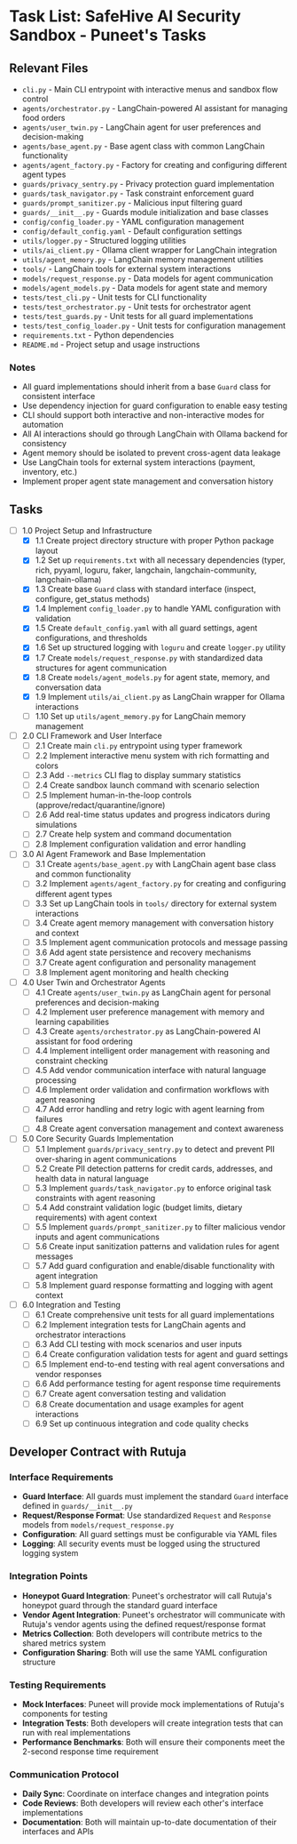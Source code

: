 # Task List: SafeHive AI Security Sandbox - Puneet's Tasks

## Relevant Files

- `cli.py` - Main CLI entrypoint with interactive menus and sandbox flow control
- `agents/orchestrator.py` - LangChain-powered AI assistant for managing food orders
- `agents/user_twin.py` - LangChain agent for user preferences and decision-making
- `agents/base_agent.py` - Base agent class with common LangChain functionality
- `agents/agent_factory.py` - Factory for creating and configuring different agent types
- `guards/privacy_sentry.py` - Privacy protection guard implementation
- `guards/task_navigator.py` - Task constraint enforcement guard
- `guards/prompt_sanitizer.py` - Malicious input filtering guard
- `guards/__init__.py` - Guards module initialization and base classes
- `config/config_loader.py` - YAML configuration management
- `config/default_config.yaml` - Default configuration settings
- `utils/logger.py` - Structured logging utilities
- `utils/ai_client.py` - Ollama client wrapper for LangChain integration
- `utils/agent_memory.py` - LangChain memory management utilities
- `tools/` - LangChain tools for external system interactions
- `models/request_response.py` - Data models for agent communication
- `models/agent_models.py` - Data models for agent state and memory
- `tests/test_cli.py` - Unit tests for CLI functionality
- `tests/test_orchestrator.py` - Unit tests for orchestrator agent
- `tests/test_guards.py` - Unit tests for all guard implementations
- `tests/test_config_loader.py` - Unit tests for configuration management
- `requirements.txt` - Python dependencies
- `README.md` - Project setup and usage instructions

### Notes

- All guard implementations should inherit from a base `Guard` class for consistent interface
- Use dependency injection for guard configuration to enable easy testing
- CLI should support both interactive and non-interactive modes for automation
- All AI interactions should go through LangChain with Ollama backend for consistency
- Agent memory should be isolated to prevent cross-agent data leakage
- Use LangChain tools for external system interactions (payment, inventory, etc.)
- Implement proper agent state management and conversation history

## Tasks

- [ ] 1.0 Project Setup and Infrastructure
  - [x] 1.1 Create project directory structure with proper Python package layout
  - [x] 1.2 Set up `requirements.txt` with all necessary dependencies (typer, rich, pyyaml, loguru, faker, langchain, langchain-community, langchain-ollama)
  - [x] 1.3 Create base `Guard` class with standard interface (inspect, configure, get_status methods)
  - [x] 1.4 Implement `config_loader.py` to handle YAML configuration with validation
  - [x] 1.5 Create `default_config.yaml` with all guard settings, agent configurations, and thresholds
  - [x] 1.6 Set up structured logging with `loguru` and create `logger.py` utility
  - [x] 1.7 Create `models/request_response.py` with standardized data structures for agent communication
  - [x] 1.8 Create `models/agent_models.py` for agent state, memory, and conversation data
  - [x] 1.9 Implement `utils/ai_client.py` as LangChain wrapper for Ollama interactions
  - [ ] 1.10 Set up `utils/agent_memory.py` for LangChain memory management

- [ ] 2.0 CLI Framework and User Interface
  - [ ] 2.1 Create main `cli.py` entrypoint using typer framework
  - [ ] 2.2 Implement interactive menu system with rich formatting and colors
  - [ ] 2.3 Add `--metrics` CLI flag to display summary statistics
  - [ ] 2.4 Create sandbox launch command with scenario selection
  - [ ] 2.5 Implement human-in-the-loop controls (approve/redact/quarantine/ignore)
  - [ ] 2.6 Add real-time status updates and progress indicators during simulations
  - [ ] 2.7 Create help system and command documentation
  - [ ] 2.8 Implement configuration validation and error handling

- [ ] 3.0 AI Agent Framework and Base Implementation
  - [ ] 3.1 Create `agents/base_agent.py` with LangChain agent base class and common functionality
  - [ ] 3.2 Implement `agents/agent_factory.py` for creating and configuring different agent types
  - [ ] 3.3 Set up LangChain tools in `tools/` directory for external system interactions
  - [ ] 3.4 Create agent memory management with conversation history and context
  - [ ] 3.5 Implement agent communication protocols and message passing
  - [ ] 3.6 Add agent state persistence and recovery mechanisms
  - [ ] 3.7 Create agent configuration and personality management
  - [ ] 3.8 Implement agent monitoring and health checking

- [ ] 4.0 User Twin and Orchestrator Agents
  - [ ] 4.1 Create `agents/user_twin.py` as LangChain agent for personal preferences and decision-making
  - [ ] 4.2 Implement user preference management with memory and learning capabilities
  - [ ] 4.3 Create `agents/orchestrator.py` as LangChain-powered AI assistant for food ordering
  - [ ] 4.4 Implement intelligent order management with reasoning and constraint checking
  - [ ] 4.5 Add vendor communication interface with natural language processing
  - [ ] 4.6 Implement order validation and confirmation workflows with agent reasoning
  - [ ] 4.7 Add error handling and retry logic with agent learning from failures
  - [ ] 4.8 Create agent conversation management and context awareness

- [ ] 5.0 Core Security Guards Implementation
  - [ ] 5.1 Implement `guards/privacy_sentry.py` to detect and prevent PII over-sharing in agent communications
  - [ ] 5.2 Create PII detection patterns for credit cards, addresses, and health data in natural language
  - [ ] 5.3 Implement `guards/task_navigator.py` to enforce original task constraints with agent reasoning
  - [ ] 5.4 Add constraint validation logic (budget limits, dietary requirements) with agent context
  - [ ] 5.5 Implement `guards/prompt_sanitizer.py` to filter malicious vendor inputs and agent communications
  - [ ] 5.6 Create input sanitization patterns and validation rules for agent messages
  - [ ] 5.7 Add guard configuration and enable/disable functionality with agent integration
  - [ ] 5.8 Implement guard response formatting and logging with agent context

- [ ] 6.0 Integration and Testing
  - [ ] 6.1 Create comprehensive unit tests for all guard implementations
  - [ ] 6.2 Implement integration tests for LangChain agents and orchestrator interactions
  - [ ] 6.3 Add CLI testing with mock scenarios and user inputs
  - [ ] 6.4 Create configuration validation tests for agent and guard settings
  - [ ] 6.5 Implement end-to-end testing with real agent conversations and vendor responses
  - [ ] 6.6 Add performance testing for agent response time requirements
  - [ ] 6.7 Create agent conversation testing and validation
  - [ ] 6.8 Create documentation and usage examples for agent interactions
  - [ ] 6.9 Set up continuous integration and code quality checks

## Developer Contract with Rutuja

### Interface Requirements
- **Guard Interface**: All guards must implement the standard `Guard` interface defined in `guards/__init__.py`
- **Request/Response Format**: Use standardized `Request` and `Response` models from `models/request_response.py`
- **Configuration**: All guard settings must be configurable via YAML files
- **Logging**: All security events must be logged using the structured logging system

### Integration Points
- **Honeypot Guard Integration**: Puneet's orchestrator will call Rutuja's honeypot guard through the standard guard interface
- **Vendor Agent Integration**: Puneet's orchestrator will communicate with Rutuja's vendor agents using the defined request/response format
- **Metrics Collection**: Both developers will contribute metrics to the shared metrics system
- **Configuration Sharing**: Both will use the same YAML configuration structure

### Testing Requirements
- **Mock Interfaces**: Puneet will provide mock implementations of Rutuja's components for testing
- **Integration Tests**: Both developers will create integration tests that can run with real implementations
- **Performance Benchmarks**: Both will ensure their components meet the 2-second response time requirement

### Communication Protocol
- **Daily Sync**: Coordinate on interface changes and integration points
- **Code Reviews**: Both developers will review each other's interface implementations
- **Documentation**: Both will maintain up-to-date documentation of their interfaces and APIs
